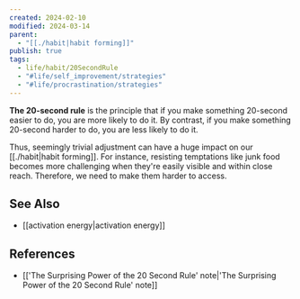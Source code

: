 ```yaml
---
created: 2024-02-10
modified: 2024-03-14
parent:
  - "[[./habit|habit forming]]"
publish: true
tags:
  - life/habit/20SecondRule
  - "#life/self_improvement/strategies"
  - "#life/procrastination/strategies"
---
```

**The 20-second rule** is the principle that if you make something 20-second easier to do, you are more likely to do it. By contrast, if you make something 20-second harder to do, you are less likely to do it.

Thus, seemingly trivial adjustment can have a huge impact on our [[./habit|habit forming]]. For instance, resisting temptations like junk food becomes more challenging when they're easily visible and within close reach. Therefore, we need to make them harder to access.

## See Also
- [[activation energy|activation energy]]
## References
- [['The Surprising Power of the 20 Second Rule' note|'The Surprising Power of the 20 Second Rule' note]]